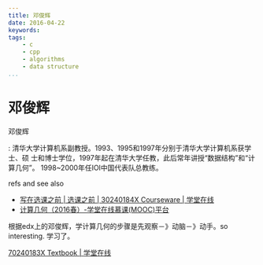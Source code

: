 ```yaml
---
title: 邓俊辉
date: 2016-04-22
keywords:
tags:
    - c
    - cpp
    - algorithms
    - data structure
...
```


邓俊辉
======

邓俊辉

:   清华大学计算机系副教授。1993、1995和1997年分别于清华大学计算机系获学士、硕
    士和博士学位，1997年起在清华大学任教，此后常年讲授“数据结构”和“计算几何”。
    1998~2000年任IOI中国代表队总教练。

refs and see also

  - [写在选课之前 | 选课之前 | 30240184X Courseware | 学堂在线](http://www.xuetangx.com/courses/course-v1:TsinghuaX+30240184X+sp/courseware/b8013a2ea90a4174989bc758330c9422/53f8a6d435084015ab919439d7f5f59a/)
  - [计算几何（2016春）-学堂在线慕课(MOOC)平台](http://www.xuetangx.com/courses/course-v1:TsinghuaX+70240183X+2016_T11/about)

根据edx上的邓俊辉，学计算几何的步骤是先观察－》动脑－》动手。so interesting. 学习了。

[70240183X Textbook | 学堂在线](http://www.xuetangx.com/courses/course-v1:TsinghuaX+70240183X+2016_T11/pdfbook/0/)
